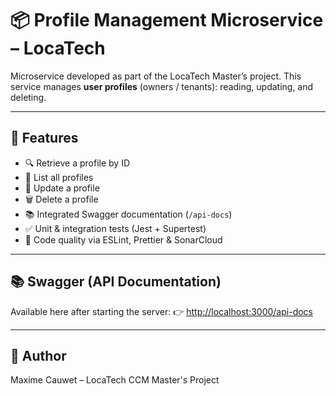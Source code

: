 # 📦 Profile Management Microservice – LocaTech

Microservice developed as part of the LocaTech Master’s project.
This service manages **user profiles** (owners / tenants): reading, updating, and deleting.

---

## 🚀 Features

- 🔍 Retrieve a profile by ID
- 🧾 List all profiles
- 📝 Update a profile
- 🗑️ Delete a profile
- 📚 Integrated Swagger documentation (`/api-docs`)
- ✅ Unit & integration tests (Jest + Supertest)
- 🎯 Code quality via ESLint, Prettier & SonarCloud

---

## 📚 Swagger (API Documentation)

Available here after starting the server:
👉 [http://localhost:3000/api-docs](http://localhost:3000/api-docs)

---

## 👤 Author

Maxime Cauwet – LocaTech CCM Master's Project
